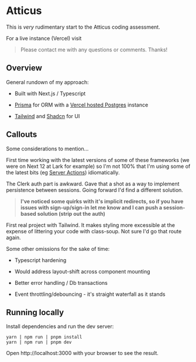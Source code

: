 # Atticus

This is *very* rudimentary start to the Atticus coding assessment.  

For a live instance (Vercel) visit

> Please contact me with any questions or comments.  Thanks!

## Overview

General rundown of my approach:

- Built with Next.js / Typescript

- [Prisma](https://www.prisma.io/nextjs) for ORM with a [Vercel hosted Postgres](https://vercel.com/docs/storage/vercel-postgres) instance

- [Tailwind](https://tailwindcss.com/) and [Shadcn](https://ui.shadcn.com/) for UI



## Callouts

Some considerations to mention... 

First time working with the latest versions of some of these frameworks (we were on Next 12 at Lark for example) so I'm not 100% that I'm using some of the latest bits (eg [Server Actions](https://nextjs.org/docs/app/building-your-application/data-fetching/server-actions-and-mutations)) idiomatically. 

The Clerk auth part is awkward.  Gave that a shot as a way to implement persistence between sessions.  Going forward I'd find a different solution.  

> **I've noticed some quirks with it's implicit redirects, so if you have issues with sign-up/sign-in let me know and I can push a session-based solution (strip out the auth)**

First real project with Tailwind.  It makes styling more excessible at the expense of littering your code with class-soup.  Not sure I'd go that route again.

Some other omissions for the sake of time:

- Typescript hardening 

- Would address layout-shift across component mounting

- Better error handling / Db transactions

- Event throttling/debouncing - it's straight waterfall as it stands

  

## Running locally

Install dependencies and run the dev server:

```shell
yarn | npm run | pnpm install
yarn | npm run | pnpm dev
```

Open http://localhost:3000 with your browser to see the result.
